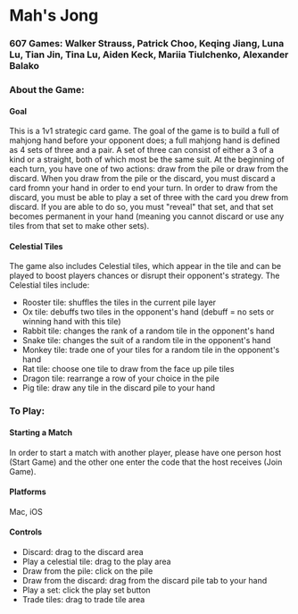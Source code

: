 # **Mah's Jong**
### 607 Games: Walker Strauss, Patrick Choo, Keqing Jiang, Luna Lu, Tian Jin, Tina Lu, Aiden Keck, Mariia Tiulchenko, Alexander Balako

### About the Game:
#### Goal
This is a 1v1 strategic card game. The goal of the game is to build a full of mahjong hand before your opponent does; a full mahjong hand is defined as 4 sets of three and a pair. A set of three can consist of either a 3 of a kind or a straight, both of which most be the same suit. At the beginning of each turn, you have one of two actions: draw from the pile or draw from the discard. When you draw from the pile or the discard, you must discard a card fromn your hand in order to end your turn. In order to draw from the discard, you must be able to play a set of three with the card you drew from discard. If you are able to do so, you must "reveal" that set, and that set becomes permanent in your hand (meaning you cannot discard or use any tiles from that set to make other sets).

#### Celestial Tiles
The game also includes Celestial tiles, which appear in the tile and can be played to boost players chances or disrupt their opponent's strategy. The Celestial tiles include: <br>
- Rooster tile: shuffles the tiles in the current pile layer <br>
- Ox tile: debuffs two tiles in the opponent's hand (debuff = no sets or winning hand with this tile) <br>
- Rabbit tile: changes the rank of a random tile in the opponent's hand <br>
- Snake tile: changes the suit of a random tile in the opponent's hand <br>
- Monkey tile: trade one of your tiles for a random tile in the opponent's hand <br>
- Rat tile: choose one tile to draw from the face up pile tiles <br>
- Dragon tile: rearrange a row of your choice in the pile <br>
- Pig tile: draw any tile in the discard pile to your hand 

### To Play:
#### Starting a Match
In order to start a match with another player, please have one person host (Start Game) and the other one enter the code that the host receives (Join Game). 

#### Platforms
Mac, iOS

#### Controls
- Discard: drag to the discard area
- Play a celestial tile: drag to the play area
- Draw from the pile: click on the pile
- Draw from the discard: drag from the discard pile tab to your hand
- Play a set: click the play set button
- Trade tiles: drag to trade tile area 
